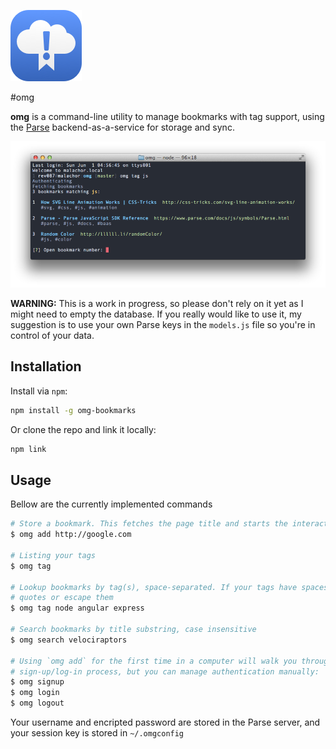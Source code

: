 ![logo](logo.png?raw=true)

#omg

__omg__ is a command-line utility to manage bookmarks with tag support, using the [Parse](http://parse.com) backend-as-a-service for storage and sync.

![screenshot](screenshot.png?raw=true)

__WARNING:__ This is a work in progress, so please don't rely on it yet as I might need to empty the database. If you really would like to use it, my suggestion is to use your own Parse keys in the `models.js` file so you're in control of your data.

## Installation

Install via `npm`:
```bash
npm install -g omg-bookmarks
```

Or clone the repo and link it locally:
```bash
npm link
```

## Usage

Bellow are the currently implemented commands

```bash
# Store a bookmark. This fetches the page title and starts the interactive tagger
$ omg add http://google.com

# Listing your tags
$ omg tag

# Lookup bookmarks by tag(s), space-separated. If your tags have spaces, use
# quotes or escape them
$ omg tag node angular express

# Search bookmarks by title substring, case insensitive
$ omg search velociraptors

# Using `omg add` for the first time in a computer will walk you through the
# sign-up/log-in process, but you can manage authentication manually:
$ omg signup
$ omg login
$ omg logout
```

Your username and encripted password are stored in the Parse server, and your session key is stored in `~/.omgconfig`